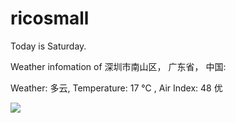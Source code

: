 # ricosmall

Today is Saturday.

Weather infomation of 深圳市南山区， 广东省， 中国: 

Weather: 多云, Temperature: 17 ℃ , Air Index: 48 优

<img src="https://github-readme-stats.vercel.app/api?username=ricosmall&show_icons=true" />

